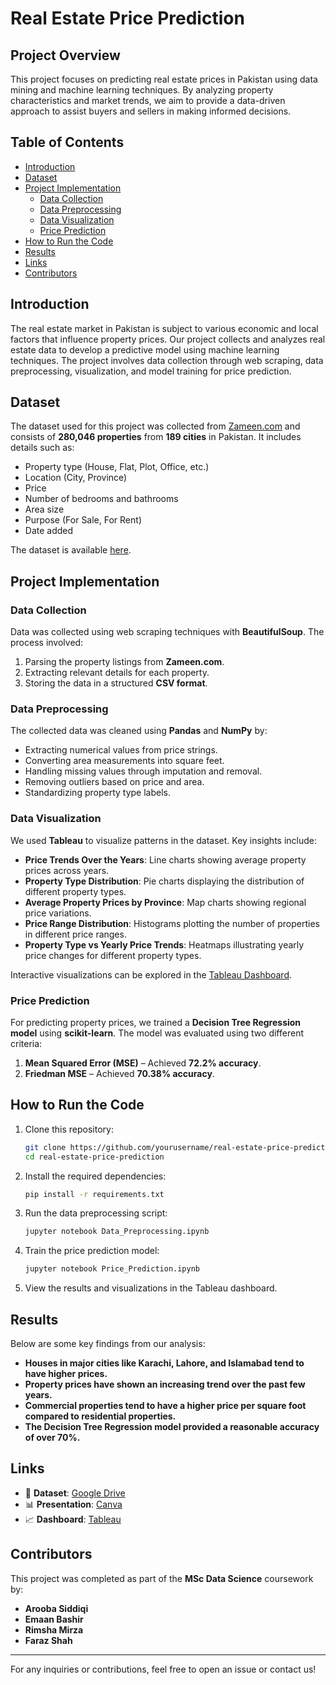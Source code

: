 # Real Estate Price Prediction

## Project Overview

This project focuses on predicting real estate prices in Pakistan using data mining and machine learning techniques. By analyzing property characteristics and market trends, we aim to provide a data-driven approach to assist buyers and sellers in making informed decisions.

## Table of Contents

- [Introduction](#introduction)
- [Dataset](#dataset)
- [Project Implementation](#project-implementation)
  - [Data Collection](#data-collection)
  - [Data Preprocessing](#data-preprocessing)
  - [Data Visualization](#data-visualization)
  - [Price Prediction](#price-prediction)
- [How to Run the Code](#how-to-run-the-code)
- [Results](#results)
- [Links](#links)
- [Contributors](#contributors)

## Introduction

The real estate market in Pakistan is subject to various economic and local factors that influence property prices. Our project collects and analyzes real estate data to develop a predictive model using machine learning techniques. The project involves data collection through web scraping, data preprocessing, visualization, and model training for price prediction.

## Dataset

The dataset used for this project was collected from [Zameen.com](https://www.zameen.com/) and consists of **280,046 properties** from **189 cities** in Pakistan. It includes details such as:

- Property type (House, Flat, Plot, Office, etc.)
- Location (City, Province)
- Price
- Number of bedrooms and bathrooms
- Area size
- Purpose (For Sale, For Rent)
- Date added

The dataset is available [here](https://drive.google.com/drive/folders/1X7_zt9ZvbBDPhCFCiiodzy5waXKcwqrZ?usp=share_link).

## Project Implementation

### Data Collection

Data was collected using web scraping techniques with **BeautifulSoup**. The process involved:

1. Parsing the property listings from **Zameen.com**.
2. Extracting relevant details for each property.
3. Storing the data in a structured **CSV format**.

### Data Preprocessing

The collected data was cleaned using **Pandas** and **NumPy** by:

- Extracting numerical values from price strings.
- Converting area measurements into square feet.
- Handling missing values through imputation and removal.
- Removing outliers based on price and area.
- Standardizing property type labels.

### Data Visualization

We used **Tableau** to visualize patterns in the dataset. Key insights include:

- **Price Trends Over the Years**: Line charts showing average property prices across years.
- **Property Type Distribution**: Pie charts displaying the distribution of different property types.
- **Average Property Prices by Province**: Map charts showing regional price variations.
- **Price Range Distribution**: Histograms plotting the number of properties in different price ranges.
- **Property Type vs Yearly Price Trends**: Heatmaps illustrating yearly price changes for different property types.

Interactive visualizations can be explored in the [Tableau Dashboard](https://public.tableau.com/views/RealEstate_16720671945070/Dashboard1?\:language=en-US&\:display_count=n&\:origin=viz_share_link).

### Price Prediction

For predicting property prices, we trained a **Decision Tree Regression model** using **scikit-learn**. The model was evaluated using two different criteria:

1. **Mean Squared Error (MSE)** – Achieved **72.2% accuracy**.
2. **Friedman MSE** – Achieved **70.38% accuracy**.

## How to Run the Code

1. Clone this repository:
   ```bash
   git clone https://github.com/yourusername/real-estate-price-prediction.git
   cd real-estate-price-prediction
   ```
2. Install the required dependencies:
   ```bash
   pip install -r requirements.txt
   ```
3. Run the data preprocessing script:
   ```bash
   jupyter notebook Data_Preprocessing.ipynb
   ```
4. Train the price prediction model:
   ```bash
   jupyter notebook Price_Prediction.ipynb
   ```
5. View the results and visualizations in the Tableau dashboard.

## Results

Below are some key findings from our analysis:

- **Houses in major cities like Karachi, Lahore, and Islamabad tend to have higher prices.**
- **Property prices have shown an increasing trend over the past few years.**
- **Commercial properties tend to have a higher price per square foot compared to residential properties.**
- **The Decision Tree Regression model provided a reasonable accuracy of over 70%.**

## Links

- 📂 **Dataset**: [Google Drive](https://drive.google.com/drive/folders/1X7_zt9ZvbBDPhCFCiiodzy5waXKcwqrZ?usp=share_link)
- 📊 **Presentation**: [Canva](https://www.canva.com/design/DAFWDrfHGyA/sL_ZZprUQ_sg_YcBvnnbdw/edit?utm_content=DAFWDrfHGyA\&utm_campaign=designshare\&utm_medium=link2\&utm_source=sharebutton)
- 📈 **Dashboard**: [Tableau](https://public.tableau.com/views/RealEstate_16720671945070/Dashboard1?\:language=en-US&\:display_count=n&\:origin=viz_share_link)

## Contributors

This project was completed as part of the **MSc Data Science** coursework by:

- **Arooba Siddiqi**
- **Emaan Bashir**
- **Rimsha Mirza**
- **Faraz Shah**

---

For any inquiries or contributions, feel free to open an issue or contact us!

